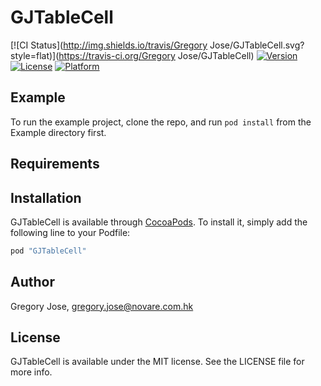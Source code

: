 # GJTableCell

[![CI Status](http://img.shields.io/travis/Gregory Jose/GJTableCell.svg?style=flat)](https://travis-ci.org/Gregory Jose/GJTableCell)
[![Version](https://img.shields.io/cocoapods/v/GJTableCell.svg?style=flat)](http://cocoapods.org/pods/GJTableCell)
[![License](https://img.shields.io/cocoapods/l/GJTableCell.svg?style=flat)](http://cocoapods.org/pods/GJTableCell)
[![Platform](https://img.shields.io/cocoapods/p/GJTableCell.svg?style=flat)](http://cocoapods.org/pods/GJTableCell)

## Example

To run the example project, clone the repo, and run `pod install` from the Example directory first.

## Requirements

## Installation

GJTableCell is available through [CocoaPods](http://cocoapods.org). To install
it, simply add the following line to your Podfile:

```ruby
pod "GJTableCell"
```

## Author

Gregory Jose, gregory.jose@novare.com.hk

## License

GJTableCell is available under the MIT license. See the LICENSE file for more info.
